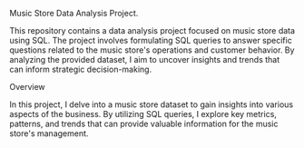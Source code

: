 
Music Store Data Analysis Project.

This repository contains a data analysis project focused on music store data using SQL. 
The project involves formulating SQL queries to answer specific questions related to the music store's operations and customer behavior. 
By analyzing the provided dataset, I aim to uncover insights and trends that can inform strategic decision-making.

Overview

In this project, I delve into a music store dataset to gain insights into various aspects of the business. 
By utilizing SQL queries, I explore key metrics, patterns, 
and trends that can provide valuable information for the music store's management.

